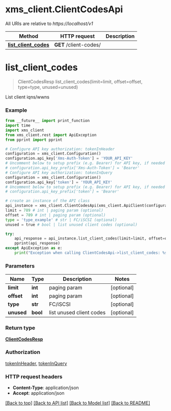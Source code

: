 # xms_client.ClientCodesApi

All URIs are relative to *https://localhost/v1*

Method | HTTP request | Description
------------- | ------------- | -------------
[**list_client_codes**](ClientCodesApi.md#list_client_codes) | **GET** /client-codes/ | 


# **list_client_codes**
> ClientCodesResp list_client_codes(limit=limit, offset=offset, type=type, unused=unused)



List client iqns/wwns

### Example
```python
from __future__ import print_function
import time
import xms_client
from xms_client.rest import ApiException
from pprint import pprint

# Configure API key authorization: tokenInHeader
configuration = xms_client.Configuration()
configuration.api_key['Xms-Auth-Token'] = 'YOUR_API_KEY'
# Uncomment below to setup prefix (e.g. Bearer) for API key, if needed
# configuration.api_key_prefix['Xms-Auth-Token'] = 'Bearer'
# Configure API key authorization: tokenInQuery
configuration = xms_client.Configuration()
configuration.api_key['token'] = 'YOUR_API_KEY'
# Uncomment below to setup prefix (e.g. Bearer) for API key, if needed
# configuration.api_key_prefix['token'] = 'Bearer'

# create an instance of the API class
api_instance = xms_client.ClientCodesApi(xms_client.ApiClient(configuration))
limit = 789 # int | paging param (optional)
offset = 789 # int | paging param (optional)
type = 'type_example' # str | FC/iSCSI (optional)
unused = true # bool | list unused client codes (optional)

try:
    api_response = api_instance.list_client_codes(limit=limit, offset=offset, type=type, unused=unused)
    pprint(api_response)
except ApiException as e:
    print("Exception when calling ClientCodesApi->list_client_codes: %s\n" % e)
```

### Parameters

Name | Type | Description  | Notes
------------- | ------------- | ------------- | -------------
 **limit** | **int**| paging param | [optional] 
 **offset** | **int**| paging param | [optional] 
 **type** | **str**| FC/iSCSI | [optional] 
 **unused** | **bool**| list unused client codes | [optional] 

### Return type

[**ClientCodesResp**](ClientCodesResp.md)

### Authorization

[tokenInHeader](../README.md#tokenInHeader), [tokenInQuery](../README.md#tokenInQuery)

### HTTP request headers

 - **Content-Type**: application/json
 - **Accept**: application/json

[[Back to top]](#) [[Back to API list]](../README.md#documentation-for-api-endpoints) [[Back to Model list]](../README.md#documentation-for-models) [[Back to README]](../README.md)

